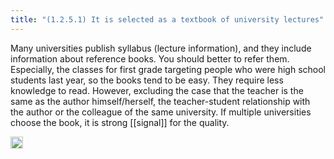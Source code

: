 ```yaml
---
title: "(1.2.5.1) It is selected as a textbook of university lectures"
---
```


Many universities publish syllabus (lecture information), and they include information about reference books. You should better to refer them. Especially, the classes for first grade targeting people who were high school students last year, so the books tend to be easy. They require less knowledge to read. However, excluding the case that the teacher is the same as the author himself/herself, the teacher-student relationship with  the author or the colleague of the same university. If multiple universities choose the book, it is strong [[signal]] for the quality.

<img src='https://scrapbox.io/api/pages/nishio/en/icon' alt='en.icon' height="19.5"/>